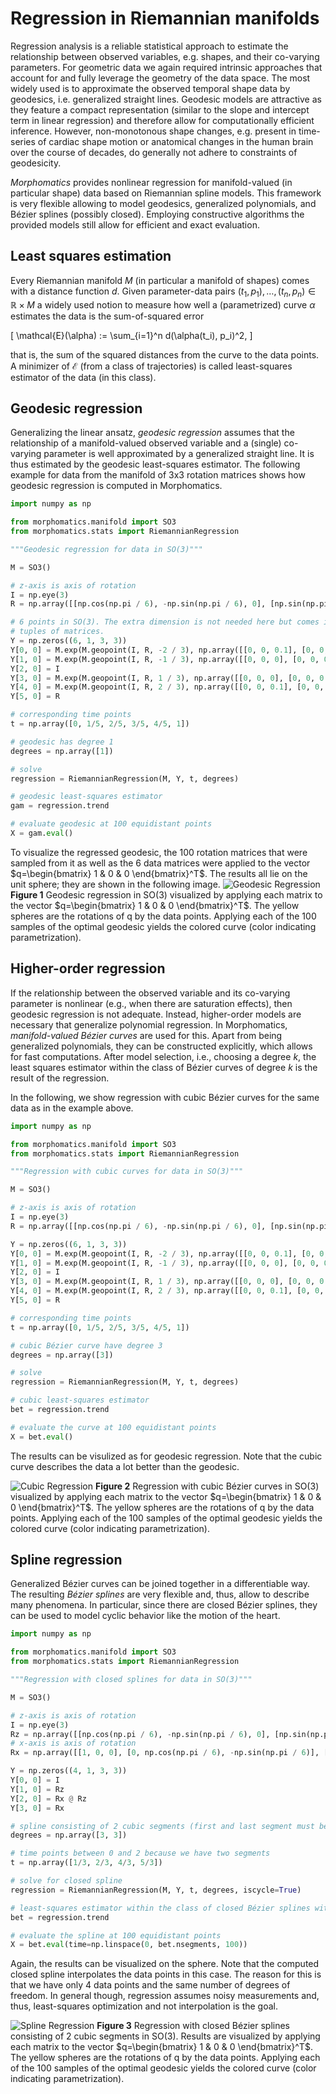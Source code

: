 # Regression in Riemannian manifolds

Regression analysis is a reliable statistical approach to estimate the relationship between observed variables, e.g. shapes, and their co-varying parameters.
For geometric data we again required intrinsic approaches that account for and fully leverage the geometry of the data space. 
The most widely used is to approximate the observed temporal shape data by geodesics, i.e. generalized straight lines.
Geodesic models are attractive as they feature a compact representation (similar to the slope and intercept term in linear regression) and therefore allow for computationally efficient inference.
However, non-monotonous shape changes, e.g. present in time-series of cardiac shape motion or anatomical changes in the human brain over the course of decades, do generally not adhere to constraints of geodesicity.

_Morphomatics_ provides nonlinear regression for manifold-valued (in particular shape) data based on Riemannian spline models.
This framework is very flexible allowing to model geodesics, generalized polynomials, and Bézier splines (possibly closed).
Employing constructive algorithms the provided models still allow for efficient and exact evaluation.

## Least squares estimation

Every Riemannian manifold $M$ (in particular a manifold of shapes) comes with a distance function $d$. Given parameter-data pairs $(t_1, p_1),\dots,(t_n,p_n) \in \mathbb{R} \times M$ a widely used notion
to measure how well a (parametrized) curve $\alpha$ estimates the data is the sum-of-squared error

\[
\mathcal{E}(\alpha) := \sum_{i=1}^n d(\alpha(t_i), p_i)^2,
\]

that is, the sum of the squared distances from the curve to the data points.
A minimizer of $\mathcal{E}$ (from a class of trajectories) is called least-squares estimator of the data (in this class). 

## Geodesic regression

Generalizing the linear ansatz, _geodesic regression_ assumes that the relationship of a manifold-valued observed variable and a (single) co-varying parameter is well approximated by a generalized straight line.
It is thus estimated by the geodesic least-squares estimator. The following example for data from the manifold of 3x3 rotation matrices shows how geodesic regression is computed in Morphomatics.

```py
import numpy as np

from morphomatics.manifold import SO3
from morphomatics.stats import RiemannianRegression

"""Geodesic regression for data in SO(3)"""

M = SO3()

# z-axis is axis of rotation
I = np.eye(3)
R = np.array([[np.cos(np.pi / 6), -np.sin(np.pi / 6), 0], [np.sin(np.pi / 6), np.cos(np.pi / 6), 0], [0, 0, 1]])

# 6 points in SO(3). The extra dimension is not needed here but comes into play when the data consists of 
# tuples of matrices.
Y = np.zeros((6, 1, 3, 3))
Y[0, 0] = M.exp(M.geopoint(I, R, -2 / 3), np.array([[0, 0, 0.1], [0, 0, 0], [-0.1, 0, 0]]))
Y[1, 0] = M.exp(M.geopoint(I, R, -1 / 3), np.array([[0, 0, 0], [0, 0, 0.2], [0, -0.2, 0]]))
Y[2, 0] = I
Y[3, 0] = M.exp(M.geopoint(I, R, 1 / 3), np.array([[0, 0, 0], [0, 0, 0.2], [0, -0.2, 0]]))
Y[4, 0] = M.exp(M.geopoint(I, R, 2 / 3), np.array([[0, 0, 0.1], [0, 0, 0], [-0.1, 0, 0]]))
Y[5, 0] = R

# corresponding time points
t = np.array([0, 1/5, 2/5, 3/5, 4/5, 1])

# geodesic has degree 1
degrees = np.array([1])

# solve
regression = RiemannianRegression(M, Y, t, degrees)

# geodesic least-squares estimator
gam = regression.trend

# evaluate geodesic at 100 equidistant points
X = gam.eval()

```
To visualize the regressed geodesic, the 100 rotation matrices that were sampled from it as well as the 6 data matrices
were applied to the vector $q=\begin{bmatrix} 1 & 0 & 0 \end{bmatrix}^T$. The results all lie on the unit sphere;
they are shown in the following image.
![Geodesic Regression](images/geodesic_regression.png)
**Figure 1** Geodesic regression in SO(3) visualized by applying each matrix to the vector $q=\begin{bmatrix} 1 & 0 & 0 \end{bmatrix}^T$.
The yellow spheres are the rotations of q by the data points. Applying each of the 100 samples of the optimal geodesic yields the colored curve 
(color indicating parametrization).


## Higher-order regression

If the relationship between the observed variable and its co-varying parameter is nonlinear (e.g., when there are saturation effects), then geodesic regression is not adequate.
Instead, higher-order models are necessary that generalize polynomial regression. In Morphomatics, _manifold-valued Bézier curves_ are used for this. 
Apart from being generalized polynomials, they can be constructed explicitly, which allows for fast computations. After model selection, i.e., choosing a degree $k$, the least squares estimator 
within the class of Bézier curves of degree $k$ is the result of the regression.

In the following, we show regression with cubic Bézier curves for the same data as in the example above. 

```py
import numpy as np

from morphomatics.manifold import SO3
from morphomatics.stats import RiemannianRegression

"""Regression with cubic curves for data in SO(3)"""

M = SO3()

# z-axis is axis of rotation
I = np.eye(3)
R = np.array([[np.cos(np.pi / 6), -np.sin(np.pi / 6), 0], [np.sin(np.pi / 6), np.cos(np.pi / 6), 0], [0, 0, 1]])

Y = np.zeros((6, 1, 3, 3))
Y[0, 0] = M.exp(M.geopoint(I, R, -2 / 3), np.array([[0, 0, 0.1], [0, 0, 0], [-0.1, 0, 0]]))
Y[1, 0] = M.exp(M.geopoint(I, R, -1 / 3), np.array([[0, 0, 0], [0, 0, 0.2], [0, -0.2, 0]]))
Y[2, 0] = I
Y[3, 0] = M.exp(M.geopoint(I, R, 1 / 3), np.array([[0, 0, 0], [0, 0, 0.2], [0, -0.2, 0]]))
Y[4, 0] = M.exp(M.geopoint(I, R, 2 / 3), np.array([[0, 0, 0.1], [0, 0, 0], [-0.1, 0, 0]]))
Y[5, 0] = R

# corresponding time points
t = np.array([0, 1/5, 2/5, 3/5, 4/5, 1])

# cubic Bézier curve have degree 3
degrees = np.array([3])

# solve
regression = RiemannianRegression(M, Y, t, degrees)

# cubic least-squares estimator
bet = regression.trend

# evaluate the curve at 100 equidistant points
X = bet.eval()

```
The results can be visulized as for geodesic regression. Note that the cubic curve describes the data a lot better than the geodesic.

![Cubic Regression](images/cubic_regression.png)
**Figure 2** Regression with cubic Bézier curves in SO(3) visualized by applying each matrix to the vector $q=\begin{bmatrix} 1 & 0 & 0 \end{bmatrix}^T$.
The yellow spheres are the rotations of q by the data points. Applying each of the 100 samples of the optimal geodesic yields the colored curve 
(color indicating parametrization).

## Spline regression

Generalized Bézier curves can be joined together in a differentiable way. The resulting _Bézier splines_ are very flexible
and, thus, allow to describe many phenomena. In particular, since there are closed Bézier splines,
they can be used to model cyclic behavior like the motion of the heart.

```py
import numpy as np

from morphomatics.manifold import SO3
from morphomatics.stats import RiemannianRegression

"""Regression with closed splines for data in SO(3)"""

M = SO3()

# z-axis is axis of rotation
I = np.eye(3)
Rz = np.array([[np.cos(np.pi / 6), -np.sin(np.pi / 6), 0], [np.sin(np.pi / 6), np.cos(np.pi / 6), 0], [0, 0, 1]])
# x-axis is axis of rotation
Rx = np.array([[1, 0, 0], [0, np.cos(np.pi / 6), -np.sin(np.pi / 6)], [0, np.sin(np.pi / 6), np.cos(np.pi / 6)]])

Y = np.zeros((4, 1, 3, 3))
Y[0, 0] = I
Y[1, 0] = Rz
Y[2, 0] = Rx @ Rz
Y[3, 0] = Rx

# spline consisting of 2 cubic segments (first and last segment must be at least cubic) 
degrees = np.array([3, 3])

# time points between 0 and 2 because we have two segments
t = np.array([1/3, 2/3, 4/3, 5/3])

# solve for closed spline
regression = RiemannianRegression(M, Y, t, degrees, iscycle=True)

# least-squares estimator within the class of closed Bézier splines with two cubic segments
bet = regression.trend

# evaluate the spline at 100 equidistant points
X = bet.eval(time=np.linspace(0, bet.nsegments, 100))

```

Again, the results can be visualized on the sphere. Note that the computed closed spline interpolates the data points in this case.
The reason for this is that we have only 4 data points and the same number of degrees of freedom. In general though, regression assumes noisy measurements and,
thus, least-squares optimization and not interpolation is the goal.


![Spline Regression](images/spline_regression.png)
**Figure 3** Regression with closed Bézier splines consisting of 2 cubic segments in SO(3). Results are visualized by 
applying each matrix to the vector $q=\begin{bmatrix} 1 & 0 & 0 \end{bmatrix}^T$.
The yellow spheres are the rotations of q by the data points. Applying each of the 100 samples of the optimal geodesic yields the colored curve 
(color indicating parametrization).
